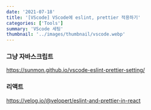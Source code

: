 ```yaml
---
date: '2021-07-18'
title: '[VScode] VScode에 eslint, prettier 적용하기'
categories: ['Tools']
summary: 'VScode 세팅'
thumbnail: '../images/thumbnail/vscode.webp'
---
```


### 그냥 자바스크립트

<https://sunmon.github.io/vscode-eslint-prettier-setting/>

### 리액트

<https://velog.io/@velopert/eslint-and-prettier-in-react>
